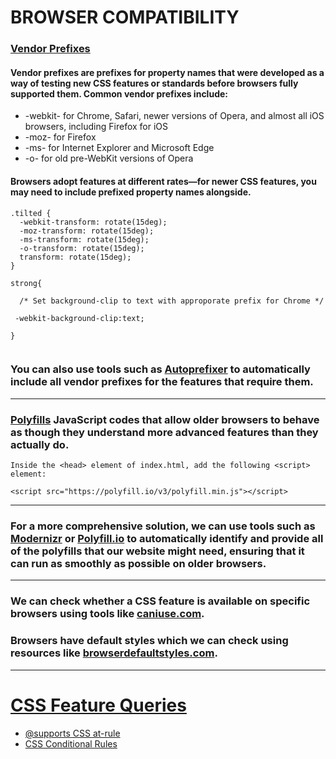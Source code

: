 # BROWSER COMPATIBILITY
### [Vendor Prefixes ](https://developer.mozilla.org/en-US/docs/Glossary/Vendor_Prefix)
#### Vendor prefixes are prefixes for property names that were developed as a way of testing new CSS features or standards before browsers fully supported them. Common vendor prefixes include:

- -webkit- for Chrome, Safari, newer versions of Opera, and almost all iOS browsers, including Firefox for iOS
- -moz- for Firefox
- -ms- for Internet Explorer and Microsoft Edge
- -o- for old pre-WebKit versions of Opera


#### Browsers adopt features at different rates—for newer CSS features, you may need to include prefixed property names alongside.

```
.tilted {
  -webkit-transform: rotate(15deg);
  -moz-transform: rotate(15deg);
  -ms-transform: rotate(15deg);
  -o-transform: rotate(15deg);
  transform: rotate(15deg);
}
```

```
strong{

  /* Set background-clip to text with approporate prefix for Chrome */

 -webkit-background-clip:text;

}
  
```

### You can also use tools such as [Autoprefixer](https://github.com/postcss/autoprefixer) to automatically include all vendor prefixes for the features that require them.


--- 

### [Polyfills](https://developer.mozilla.org/en-US/docs/Glossary/Polyfill) JavaScript codes that allow older browsers to behave as though they understand more advanced features than they actually do.

```
Inside the <head> element of index.html, add the following <script> element:

<script src="https://polyfill.io/v3/polyfill.min.js"></script>

```


---
 ### For a more comprehensive solution, we can use tools such as [Modernizr](https://github.com/Modernizr/Modernizr) or [Polyfill.io](https://github.com/financial-times/polyfill-service) to automatically identify and provide all of the polyfills that our website might need, ensuring that it can run as smoothly as possible on older browsers.


 ---

 ### We can check whether a CSS feature is available on specific browsers using tools like [caniuse.com](https://caniuse.com/).

### Browsers have default styles which we can check using resources like [browserdefaultstyles.com](https://browserdefaultstyles.com/).

---
# [CSS Feature Queries](https://www.codecademy.com/courses/learn-intermediate-css/articles/css-feature-queries)

- [@supports CSS at-rule ](https://developer.mozilla.org/en-US/docs/Web/CSS/@supports)
- [CSS Conditional Rules](https://developer.mozilla.org/en-US/docs/Web/CSS/CSS_Conditional_Rules)